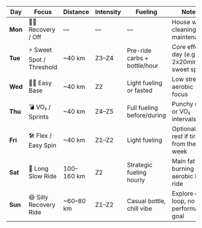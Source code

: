 

| Day     | Focus                     | Distance   | Intensity | Fueling                      | Notes                                      |
| ------- | ------------------------- | ---------- | --------- | ---------------------------- | ------------------------------------------ |
| **Mon** | 🧘‍♂️ Recovery / Off      | —          | —         | —                            | House work, cleaning, maintenance          |
| **Tue** | ⚡️ Sweet Spot / Threshold | ~40 km     | Z3–Z4     | Pre-ride carbs + bottle/hour | Core effort day (e.g., 2x20min sweet spot) |
| **Wed** | 🧘‍♂️ Easy Base           | ~40 km     | Z2        | Light fueling or fasted      | Low stress, aerobic focus                  |
| **Thu** | 💣 VO₂ / Sprints          | ~40 km     | Z4–Z5     | Full fueling before/during   | Punchy ride or VO₂ intervals               |
| **Fri** | 🛠 Flex / Easy Spin       | ~40 km     | Z1–Z2     | Light fueling                | Optional: rest if tired from the week      |
| **Sat** | 🐢 Long Slow Ride         | 100–160 km | Z2        | Strategic fueling hourly     | Main fat-burning aerobic base ride         |
| **Sun** | 😄 Silly Recovery Ride    | ~60–80 km  | Z1–Z2     | Casual bottle, chill vibe    | Explore or loop, no performance goal       |